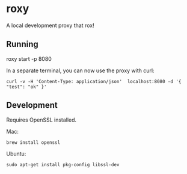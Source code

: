 # roxy
A local development proxy that rox!

## Running

   roxy start -p 8080

  In a separate terminal, you can now use the proxy with curl:

    curl -v -H 'Content-Type: application/json'  localhost:8080 -d '{ "test": "ok" }'

## Development

  Requires OpenSSL installed.

  Mac: 

    brew install openssl

  Ubuntu:

    sudo apt-get install pkg-config libssl-dev
